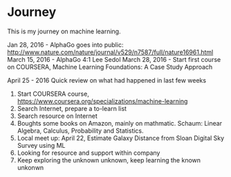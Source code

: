 # Journey

This is my journey on machine learning. 

Jan 28, 2016 - AlphaGo goes into public: http://www.nature.com/nature/journal/v529/n7587/full/nature16961.html
March 15, 2016 - AlphaGo 4:1 Lee Sedol
March 28, 2016 - Start first course on COURSERA, Machine Learning Foundations: A Case Study Approach

April 25 - 2016
Quick review on what had happened in last few weeks
1. Start COURSERA course, https://www.coursera.org/specializations/machine-learning
2. Search Internet, prepare a to-learn list
3. Search resource on Internet
4. Boughts some books on Amazon, mainly on mathmatic. Schaum: Linear Algebra, Calculus, Probability and Statistics. 
5. Local meet up: April 22, Estimate Galaxy Distance from Sloan Digital Sky Survey using ML
6. Looking for resource and support within company
7. Keep exploring the unknown unknown, keep learning the known unkonwn
